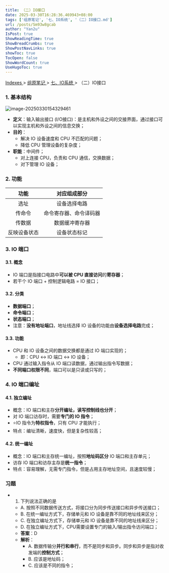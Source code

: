 ```yaml
---
title: （二）IO接口
date: 2025-03-30T16:28:36.469943+08:00
tags: ['组原笔记', '七、IO系统', '（二）IO接口.md']
url: /posts/Sm93w8gcab
author: "Yan2u"
IsPost: true
ShowReadingTime: true
ShowBreadCrumbs: true
ShowPostNavLinks: true
showToc: true
TocOpen: false
ShowWordCount: true
UseHugoToc: true
---
```


<a href="/notes408/chapters_index"> Indexes </a> > <a href="/notes408/indexes/5RoFxkg3V7"> 组原笔记 </a> > <a href="/notes408/indexes/F7selB8STa"> 七、IO系统 </a> > （二）IO接口

### 1. 基本结构

![image-20250330154329461](https://cloudflare-imgbed-ajc.pages.dev/file/1743320612515_image-20250330154329461.png)

- **定义**：输入输出接口 (I/O接口)：是主机和外设之间的交接界面，通过接口可以实现主机和外设之间的信息交换；
- **目的**：
  - 解决 IO 设备速度和 CPU 不匹配的问题；
  - 降低 CPU 管理设备的复杂度；
- **职能**：中间件；
  - 对上连接 CPU，负责和 CPU 通信，交换数据；
  - 对下管理 IO 设备；

### 2. 功能

|     功能     |      对应组成部分      |
| :----------: | :--------------------: |
|     选址     |      设备选择电路      |
|    传命令    | 命令寄存器、命令译码器 |
|    传数据    |     数据缓冲寄存器     |
| 反映设备状态 |      设备状态标记      |

### 3. IO 端口

#### 3.1. 概念

- IO 端口是指接口电路中**可以被 CPU 直接访问**的**寄存器**；
- 若干个 IO 端口 + 控制逻辑电路 = IO 接口；

#### 3.2. 分类

- **数据端口**；
- **命令端口**；
- **状态端口**；
- 注意：**没有地址端口**，地址线选择 IO 设备的功能由**设备选择电路**完成；

#### 3.3. 功能

- CPU 和 IO 设备之间的数据交换都是通过 IO 端口实现的；
  - 即：CPU $\leftrightarrow$ IO 端口 $\leftrightarrow$ IO 设备；
- CPU 通过输入指令从 IO 端口读数据，通过输出指令写数据；
- **不同端口权限不同**，端口可以是只读或只写的；

### 4. IO 端口编址

#### 4.1. 独立编址

- 概念：IO 端口和主存**分开编址，读写控制线也分开**；
- 对 IO 端口访存时，需要**专门的 IO 指令**；
- ⭐IO 指令为**特权指令**，只有 CPU 才能执行；
- 特点：编址清晰，速度快，但是复杂性较高；

#### 4.2. 统一编址

- 概念：IO 端口和主存统一编址，按照**地址码区分** IO 端口和主存单元；
- 访存 IO 端口和访存主存是**统一指令**；
- 特点：容易理解，无需专门指令，但是占用主存地址空间，且速度较慢；

### 习题

- 1. 下列说法正确的是

  - A. 按照不同数据传送方式，将接口分为同步传送接口和异步传送接口；
  - B. 在统一编址方式下，存储单元和 IO 设备是靠不同的地址线来区分；
  - C. 在独立编址方式下，存储单元和 IO 设备是靠不同的地址线来区分；
  - D. 在独立编址方式下，CPU需要设置专门的输入/输出指令访问端口；
  - **答案**：D
  - **解析**：
    - A. 数据传输分**并行和串行**，而不是同步和异步。同步和异步是指对收发端的**控制方式**；
    - B. 应该是地址码；
    - C. 应该是不同的指令；



